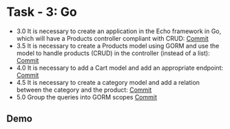 
# Task - 3: Go

- 3.0 It is necessary to create an application in the Echo framework in Go, which will have a Products controller compliant with CRUD: [Commit](https://github.com/viashchuk/ebiznes/commit/f82ec698f54ae65e7c236c537ab2fa1071f2f2a1)
- 3.5 It is necessary to create a Products model using GORM and use the model to handle products (CRUD) in the controller (instead of a list): [Commit](https://github.com/viashchuk/ebiznes/commit/22aac50c27bdde9d702c1f304f3e829fb570bf14)
- 4.0 It is necessary to add a Cart model and add an appropriate endpoint: [Commit](https://github.com/viashchuk/ebiznes/commit/e5bb35c745f1f836d69b1dc0aa15f1945dc413b7)
- 4.5 It is necessary to create a category model and add a relation between the category and the product: [Commit]()
- 5.0 Group the queries into GORM scopes [Commit]()


## Demo
